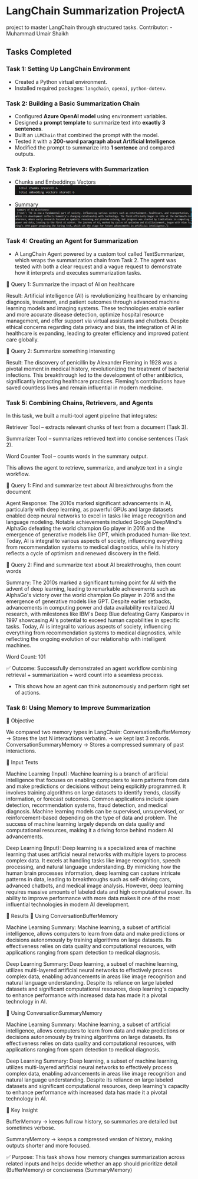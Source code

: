 # LangChain Summarization ProjectA 
project to master LangChain through structured tasks. 
Contributor: - Muhammad Umair Shaikh


## Tasks Completed  

### Task 1: Setting Up LangChain Environment  
- Created a Python virtual environment.  
- Installed required packages: `langchain`, `openai`, `python-dotenv`.   


### Task 2: Building a Basic Summarization Chain  
- Configured **Azure OpenAI model** using environment variables.  
- Designed a **prompt template** to summarize text into **exactly 3 sentences**.  
- Built an `LLMChain` that combined the prompt with the model.  
- Tested it with a **200-word paragraph about Artificial Intelligence**.  
- Modified the prompt to summarize into **1 sentence** and compared outputs.  


### Task 3: Exploring Retrievers with Summarization
- Chunks and Embeddings Vectors
![Result](results/task3.1.png)

- Summary
![Summary](results/task3.2.png)


### Task 4: Creating an Agent for Summarization
- A LangChain Agent powered by a custom tool called TextSummarizer, which wraps the summarization chain from Task 2. The agent was tested with both a clear request and a vague request to demonstrate how it interprets and executes summarization tasks.

🔹 Query 1: Summarize the impact of AI on healthcare

Result:
Artificial intelligence (AI) is revolutionizing healthcare by enhancing diagnosis, treatment, and patient outcomes through advanced machine learning models and imaging systems. These technologies enable earlier and more accurate disease detection, optimize hospital resource management, and offer support via virtual assistants and chatbots. Despite ethical concerns regarding data privacy and bias, the integration of AI in healthcare is expanding, leading to greater efficiency and improved patient care globally.

🔹 Query 2: Summarize something interesting

Result:
The discovery of penicillin by Alexander Fleming in 1928 was a pivotal moment in medical history, revolutionizing the treatment of bacterial infections. This breakthrough led to the development of other antibiotics, significantly impacting healthcare practices. Fleming's contributions have saved countless lives and remain influential in modern medicine.



### Task 5: Combining Chains, Retrievers, and Agents

In this task, we built a multi-tool agent pipeline that integrates:

Retriever Tool – extracts relevant chunks of text from a document (Task 3).

Summarizer Tool – summarizes retrieved text into concise sentences (Task 2).

Word Counter Tool – counts words in the summary output.

This allows the agent to retrieve, summarize, and analyze text in a single workflow.

🔹 Query 1: Find and summarize text about AI breakthroughs from the document

Agent Response:
The 2010s marked significant advancements in AI, particularly with deep learning, as powerful GPUs and large datasets enabled deep neural networks to excel in tasks like image recognition and language modeling. Notable achievements included Google DeepMind's AlphaGo defeating the world champion Go player in 2016 and the emergence of generative models like GPT, which produced human-like text. Today, AI is integral to various aspects of society, influencing everything from recommendation systems to medical diagnostics, while its history reflects a cycle of optimism and renewed discovery in the field.

🔹 Query 2: Find and summarize text about AI breakthroughs, then count words

Summary:
The 2010s marked a significant turning point for AI with the advent of deep learning, leading to remarkable achievements such as AlphaGo's victory over the world champion Go player in 2016 and the emergence of generative models like GPT. Despite earlier setbacks, advancements in computing power and data availability revitalized AI research, with milestones like IBM's Deep Blue defeating Garry Kasparov in 1997 showcasing AI's potential to exceed human capabilities in specific tasks. Today, AI is integral to various aspects of society, influencing everything from recommendation systems to medical diagnostics, while reflecting the ongoing evolution of our relationship with intelligent machines.

Word Count: 101

✅ Outcome: Successfully demonstrated an agent workflow combining retrieval + summarization + word count into a seamless process.

- This shows how an agent can think autonomously and perform right set of actions.



### Task 6: Using Memory to Improve Summarization
🔹 Objective

We compared two memory types in LangChain:
ConversationBufferMemory → Stores the last N interactions verbatim. -> we kept last 3 records.
ConversationSummaryMemory → Stores a compressed summary of past interactions.


🔹 Input Texts

Machine Learning (Input):
Machine learning is a branch of artificial intelligence that focuses on enabling computers to learn patterns from data and make predictions or decisions without being explicitly programmed. It involves training algorithms on large datasets to identify trends, classify information, or forecast outcomes. Common applications include spam detection, recommendation systems, fraud detection, and medical diagnosis. Machine learning models can be supervised, unsupervised, or reinforcement-based depending on the type of data and problem. The success of machine learning largely depends on data quality and computational resources, making it a driving force behind modern AI advancements.

Deep Learning (Input):
Deep learning is a specialized area of machine learning that uses artificial neural networks with multiple layers to process complex data. It excels at handling tasks like image recognition, speech processing, and natural language understanding. By mimicking how the human brain processes information, deep learning can capture intricate patterns in data, leading to breakthroughs such as self-driving cars, advanced chatbots, and medical image analysis. However, deep learning requires massive amounts of labeled data and high computational power. Its ability to improve performance with more data makes it one of the most influential technologies in modern AI development.

🔹 Results
🔹 Using ConversationBufferMemory

Machine Learning Summary:
Machine learning, a subset of artificial intelligence, allows computers to learn from data and make predictions or decisions autonomously by training algorithms on large datasets. Its effectiveness relies on data quality and computational resources, with applications ranging from spam detection to medical diagnosis.


Deep Learning Summary:
Deep learning, a subset of machine learning, utilizes multi-layered artificial neural networks to effectively process complex data, enabling advancements in areas like image recognition and natural language understanding. Despite its reliance on large labeled datasets and significant computational resources, deep learning's capacity to enhance performance with increased data has made it a pivotal technology in AI.


🔹 Using ConversationSummaryMemory

Machine Learning Summary:
Machine learning, a subset of artificial intelligence, allows computers to learn from data and make predictions or decisions autonomously by training algorithms on large datasets. Its effectiveness relies on data quality and computational resources, with applications ranging from spam detection to medical diagnosis.


Deep Learning Summary:
Deep learning, a subset of machine learning, utilizes multi-layered artificial neural networks to effectively process complex data, enabling advancements in areas like image recognition and natural language understanding. Despite its reliance on large labeled datasets and significant computational resources, deep learning's capacity to enhance performance with increased data has made it a pivotal technology in AI.


🔹 Key Insight

BufferMemory → keeps full raw history, so summaries are detailed but sometimes verbose.

SummaryMemory → keeps a compressed version of history, making outputs shorter and more focused.

✅ Purpose: This task shows how memory changes summarization across related inputs and helps decide whether an app should prioritize detail (BufferMemory) or conciseness (SummaryMemory)